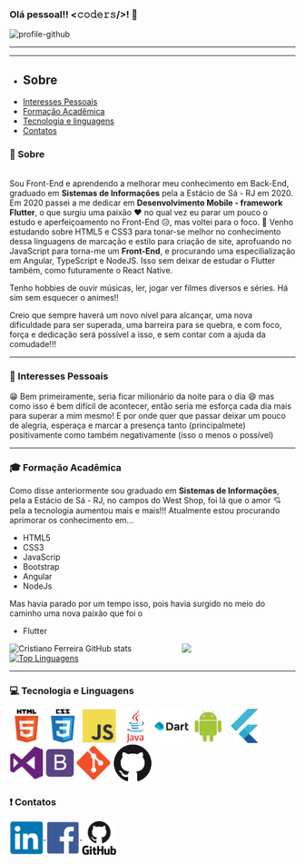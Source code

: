 ### Olá pessoal!! <𝚌𝚘𝚍𝚎𝚛𝚜/>! 👋 


![profile-github](https://user-images.githubusercontent.com/68359459/116831909-8d551f00-ab88-11eb-9d10-40219013ab04.jpeg)

***
***
- ## <a Sobre="sobre"></a> Sobre
- [Interesses Pessoais](#interesses-pessoais)
- [Formação Acadêmica](#formacao-academica)
- [Tecnologia e linguagens](#tecnologia-linguagem)
- [Contatos](#contatos)

### :blue_book: Sobre
<br>Sou Front-End e aprendendo a melhorar meu conhecimento em Back-End, graduado em **Sistemas de Informações** pela a Estácio de Sá - RJ em 2020. Em 2020 passei a me dedicar em **Desenvolvimento Mobile - framework Flutter**, o que surgiu uma paixão  :heart: no qual vez eu parar um pouco o estudo e aperfeiçoamento no Front-End :disappointed_relieved:, mas voltei para o foco. :sparkling_heart:
Venho estudando sobre HTML5 e CSS3 para tonar-se melhor no conhecimento dessa linguagens de marcação e estilo para criação de site, aprofuando no JavaScript para torna-me um **Front-End**, e procurando uma especilialização em Angular, TypeScript e NodeJS. Isso sem deixar de estudar o Flutter também, como futuramente o React Native.

Tenho hobbies de ouvir músicas, ler, jogar ver filmes diversos e séries. Há sim sem esquecer o animes!!

Creio que sempre haverá um novo nível para alcançar, uma nova dificuldade para ser superada, uma barreira para se quebra, e com foco, força e dedicação será possível a isso, e sem contar com a ajuda da comudade!!!

---

### :memo: Interesses Pessoais

:grin: Bem primeiramente, seria ficar milionário da noite para o dia :smile: mas como isso é bem difícil de acontecer, então seria me esforça cada dia mais para superar a mim mesmo!
E por onde quer que passar deixar um pouco de alegria, esperaça e marcar a presença tanto (principalmete) positivamente como também negativamente (isso o menos o possível)

---
### :mortar_board: Formação Acadêmica
Como disse anteriormente sou graduado em **Sistemas de Informações**, pela a Estácio de Sá - RJ, no campos do West Shop, foi lá que o amor :cupid: pela a tecnologia aumentou mais e mais!!!
Atualmente estou procurando aprimorar os conhecimento em...
- HTML5
- CSS3
- JavaScrip
- Bootstrap
- Angular
- NodeJs

Mas havia parado por um tempo isso, pois havia surgido no meio do caminho uma nova paixão que foi o
- Flutter


<img align='right' src='https://user-images.githubusercontent.com/5713670/87202985-820dcb80-c2b6-11ea-9f56-7ec461c497c3.gif' width='200"'>

![Cristiano Ferreira GitHub stats](https://github-readme-stats.vercel.app/api?username=cristianodasilvaferreira&theme=radical&show_icons=true) [![Top Linguagens](https://github-readme-stats.vercel.app/api/top-langs/?username=cristianodasilvaferreira&layout=compact)](https://github.com/cristianodasilvaferreira/github-readme-stats)

---

### 💻 Tecnologia e Linguagens

<img align="center" alt="HTML5" heigt="50" width="60" src="https://raw.githubusercontent.com/devicons/devicon/master/icons/html5/html5-original-wordmark.svg" style="max-width:100%;"> <img align="center" alt="CSS3" heigt="50" width="60" src="https://raw.githubusercontent.com/devicons/devicon/master/icons/css3/css3-original-wordmark.svg" style="max-width:100%;"> <img align="center" alt="JS" heigt="50" width="60" src="https://raw.githubusercontent.com/devicons/devicon/master/icons/javascript/javascript-original.svg" style="max-width:100%;"> <img align="center" alt="Java" heigt="50" width="60" src="https://raw.githubusercontent.com/devicons/devicon/master/icons/java/java-original-wordmark.svg" style="max-width:100%;"> <img align="center" alt="Dart" heigt="50" width="60" src="https://raw.githubusercontent.com/devicons/devicon/master/icons/dart/dart-original-wordmark.svg" style="max-width:60%;"> <img align="center" alt="Android" heigt="50" width="60" src="https://raw.githubusercontent.com/devicons/devicon/master/icons/android/android-original.svg" style="max-width:100%;"> <img align="center" alt="Flutter" heigt="50" width="60" src="https://raw.githubusercontent.com/devicons/devicon/master/icons/flutter/flutter-original.svg" style="max-width:100%;"> <img align="center" alt="VSCode" heigt="50" width="60" src="https://raw.githubusercontent.com/devicons/devicon/master/icons/visualstudio/visualstudio-plain.svg" style="max-width:100%;"> <img align="center" alt="Bootstrap" heigt="40" width="50" src="https://raw.githubusercontent.com/devicons/devicon/master/icons/bootstrap/bootstrap-plain.svg" style="max-width:100%;"> <img align="center" alt="Git" heigt="50" width="60" src="https://raw.githubusercontent.com/devicons/devicon/master/icons/git/git-original.svg" style="max-width:100%;"> <img align="center" alt="GitHub" heigt="60" width="70" src="https://raw.githubusercontent.com/devicons/devicon/master/icons/github/github-original.svg" style="max-width:100%;"> 

### :heavy_exclamation_mark: Contatos
<a href="https://www.linkedin.com/in/cristiano-da-silva-ferreira/" target="_blank">
<img align="center" alt="Linkedin" heigt="50" width="60" src="https://raw.githubusercontent.com/devicons/devicon/master/icons/linkedin/linkedin-original.svg" style="max-width:100%;"> </a> <a href="https://www.facebook.com/CristianoSilvaFerreiraTi/" target="_blank">
<img align="center" alt="Facebook" heigt="50" width="60" src="https://raw.githubusercontent.com/devicons/devicon/master/icons/facebook/facebook-original.svg" style="max-width:100%;"> </a> <a href="https://github.com/CristianoDaSilvaFerreira" target="_blank">
<img align="center" alt="Linkedin" heigt="50" width="60" src="https://raw.githubusercontent.com/devicons/devicon/master/icons/github/github-original-wordmark.svg" style="max-width:100%;"> </a>
 


<!--
**CristianoDaSilvaFerreira/CristianoDaSilvaFerreira** is a ✨ _special_ ✨ repository because its `README.md` (this file) appears on your GitHub profile.

Here are some ideas to get you started:

- 🔭 I’m currently working on ...
- 🌱 I’m currently learning ...
- 👯 I’m looking to collaborate on ...
- 🤔 I’m looking for help with ...
- 💬 Ask me about ...
- 📫 How to reach me: ...
- 😄 Pronouns: ...
- ⚡ Fun fact: ...
-->
